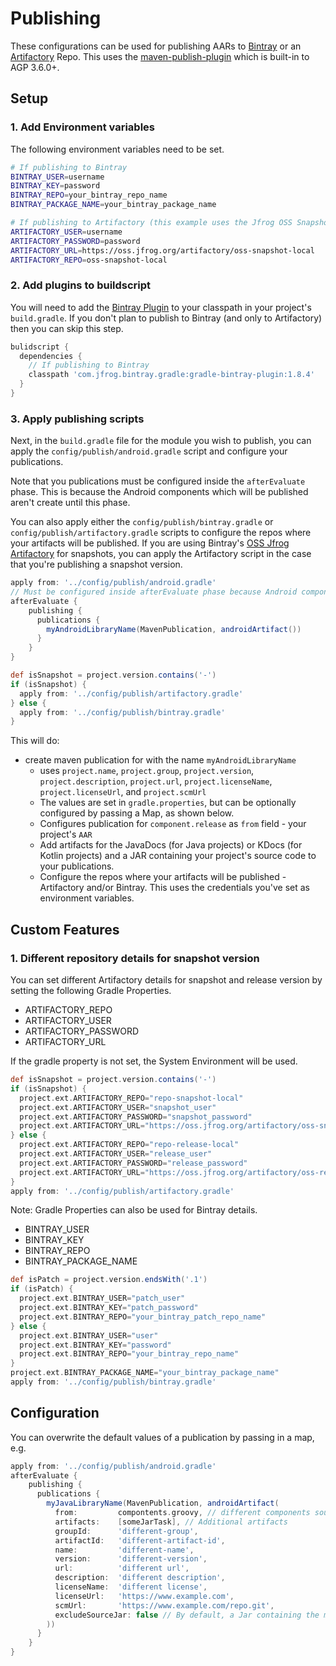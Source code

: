 # Publishing

These configurations can be used for publishing AARs to [Bintray](https://bintray.com/) or an [Artifactory](https://jfrog.com/artifactory/) Repo. This uses the [maven-publish-plugin](https://developer.android.com/studio/build/maven-publish-plugin) which is built-in to AGP 3.6.0+.

## Setup

### 1. Add Environment variables

The following environment variables need to be set.

```bash
# If publishing to Bintray
BINTRAY_USER=username
BINTRAY_KEY=password
BINTRAY_REPO=your_bintray_repo_name
BINTRAY_PACKAGE_NAME=your_bintray_package_name

# If publishing to Artifactory (this example uses the Jfrog OSS Snapshot repo)
ARTIFACTORY_USER=username
ARTIFACTORY_PASSWORD=password
ARTIFACTORY_URL=https://oss.jfrog.org/artifactory/oss-snapshot-local
ARTIFACTORY_REPO=oss-snapshot-local
```

### 2. Add plugins to buildscript

You will need to add the [Bintray Plugin](https://github.com/bintray/gradle-bintray-plugin) to your classpath in your project's `build.gradle`. If you don't plan to publish to Bintray (and only to Artifactory) then you can skip this step.

```groovy
bulidscript {
  dependencies {
    // If publishing to Bintray
    classpath 'com.jfrog.bintray.gradle:gradle-bintray-plugin:1.8.4'
  }
}
```

### 3. Apply publishing scripts

Next, in the `build.gradle` file for the module you wish to publish, you can apply the `config/publish/android.gradle` script and configure your publications.

Note that you publications must be configured inside the `afterEvaluate` phase. This is because the Android components which will be published aren't create until this phase.

You can also apply either the `config/publish/bintray.gradle` or `config/publish/artifactory.gradle` scripts to configure the repos where your artifacts will be published. If you are using Bintray's [OSS Jfrog Artifactory](https://oss.jfrog.org/) for snapshots, you can apply the Artifactory script in the case that you're publishing a snapshot version.

```groovy
apply from: '../config/publish/android.gradle'
// Must be configured inside afterEvaluate phase because Android components are only available here
afterEvaluate {
    publishing {
      publications {
        myAndroidLibraryName(MavenPublication, androidArtifact())
      }
    }
}

def isSnapshot = project.version.contains('-')
if (isSnapshot) {
  apply from: '../config/publish/artifactory.gradle'
} else {
  apply from: '../config/publish/bintray.gradle'
}
```

This will do:

* create maven publication for with the name `myAndroidLibraryName`
  + uses `project.name`, `project.group`, `project.version`, `project.description`, `project.url`, `project.licenseName`, `project.licenseUrl`, and `project.scmUrl`
  + The values are set in `gradle.properties`, but can be optionally configured by passing a Map, as shown below.
  + Configures publication for `component.release` as `from` field - your project's `AAR`
  + Add artifacts for the JavaDocs (for Java projects) or KDocs (for Kotlin projects) and a JAR containing your project's source code to your publications.
  + Configure the repos where your artifacts will be published - Artifactory and/or Bintray. This uses the credentials you've set as environment variables.

## Custom Features

### 1. Different repository details for snapshot version

You can set different Artifactory details for snapshot and release version by setting the following Gradle Properties.
* ARTIFACTORY_REPO
* ARTIFACTORY_USER
* ARTIFACTORY_PASSWORD
* ARTIFACTORY_URL

If the gradle property is not set, the System Environment will be used.

```groovy
def isSnapshot = project.version.contains('-')
if (isSnapshot) {
  project.ext.ARTIFACTORY_REPO="repo-snapshot-local"
  project.ext.ARTIFACTORY_USER="snapshot_user"
  project.ext.ARTIFACTORY_PASSWORD="snapshot_password"
  project.ext.ARTIFACTORY_URL="https://oss.jfrog.org/artifactory/oss-snapshot-local"
} else {
  project.ext.ARTIFACTORY_REPO="repo-release-local"
  project.ext.ARTIFACTORY_USER="release_user"
  project.ext.ARTIFACTORY_PASSWORD="release_password"
  project.ext.ARTIFACTORY_URL="https://oss.jfrog.org/artifactory/oss-release-local"
}
apply from: '../config/publish/artifactory.gradle'
```

Note:
Gradle Properties can also be used for Bintray details.
* BINTRAY_USER
* BINTRAY_KEY
* BINTRAY_REPO
* BINTRAY_PACKAGE_NAME

```groovy
def isPatch = project.version.endsWith('.1')
if (isPatch) {
  project.ext.BINTRAY_USER="patch_user"
  project.ext.BINTRAY_KEY="patch_password"
  project.ext.BINTRAY_REPO="your_bintray_patch_repo_name"
} else {
  project.ext.BINTRAY_USER="user"
  project.ext.BINTRAY_KEY="password"
  project.ext.BINTRAY_REPO="your_bintray_repo_name"
}
project.ext.BINTRAY_PACKAGE_NAME="your_bintray_package_name"
apply from: '../config/publish/bintray.gradle'
```

## Configuration

You can overwrite the default values of a publication by passing in a map, e.g.

```groovy
apply from: '../config/publish/android.gradle'
afterEvaluate {
    publishing {
      publications {
        myJavaLibraryName(MavenPublication, androidArtifact(
          from:         compontents.groovy, // different components source
          artifacts:    [someJarTask], // Additional artifacts
          groupId:      'different-group',
          artifactId:   'different-artifact-id',
          name:         'different-name',
          version:      'different-version',
          url:          'different url',
          description:  'different description',
          licenseName:  'different license',
          licenseUrl:   'https://www.example.com',
          scmUrl:       'https://www.example.com/repo.git',
          excludeSourceJar: false // By default, a Jar containing the module's source in added to artifacts - set to true to exlcude the Jar
        ))
      }
    }
}
```
